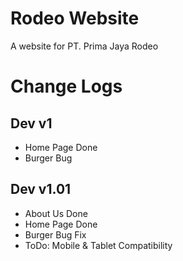 # Rodeo Website
A website for PT. Prima Jaya Rodeo


# Change Logs
## Dev v1
- Home Page Done
- Burger Bug
## Dev v1.01
- About Us Done
- Home Page Done
- Burger Bug Fix
- ToDo: Mobile & Tablet Compatibility

